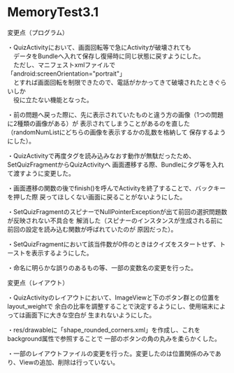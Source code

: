 # MemoryTest3.1

変更点（プログラム）

・QuizActivityにおいて、画面回転等で急にActivityが破壊されても  
　データをBundleへ入れて保存し復帰時に同じ状態に戻すようにした。  
　ただし、マニフェストxmlファイルで「android:screenOrientation="portrait"」  
　とすれば画面回転を制限できたので、電話がかかってきて破壊されたときぐらいしか  
　役に立たない機能となった。
 
・前の問題へ戻った際に、先に表示されていたものと違う方の画像（1つの問題に2種類の画像がある）が
表示されてしまうことがあるのを直した（randomNumListにどちらの画像を表示するかの乱数を格納して
保存するようにした）。

・QuizActivityで再度タグを読み込みなおす動作が無駄だったため、SetQuizFragmentからQuizActivityへ
画面遷移する際、Bundleにタグ等を入れて渡すように変更した。
 
・画面遷移の関数の後でfinish()を呼んでActivityを終了することで、バックキーを押した際
戻ってほしくない画面に戻ることがないようにした。
 
・SetQuizFragmentのスピナーでNullPointerExceptionが出て前回の選択問題数が反映されない不具合を
解消した（スピナーのインスタンスが生成される前に前回の設定を読み込む関数が呼ばれていたのが
原因だった）。
 
・SetQuizFragmentにおいて該当件数が0件のときはクイズをスタートせず、トーストを表示するようにした。

・命名に明らかな誤りのあるもの等、一部の変数名の変更を行った。



変更点（レイアウト）

・QuizActivityのレイアウトにおいて、ImageViewと下のボタン群との位置をlayout_weightで
余白の比率を調整することで決定するようにし、使用端末によっては画面下に大きな空白が
生まれないようにした。
 
・res/drawableに「shape_rounded_corners.xml」を作成し、これをbackground属性で参照することで
一部のボタンの角の丸みを柔らかくした。
 
・一部のレイアウトファイルの変更を行った。変更したのは位置関係のみであり、Viewの追加、削除は行っていない。


 
 
